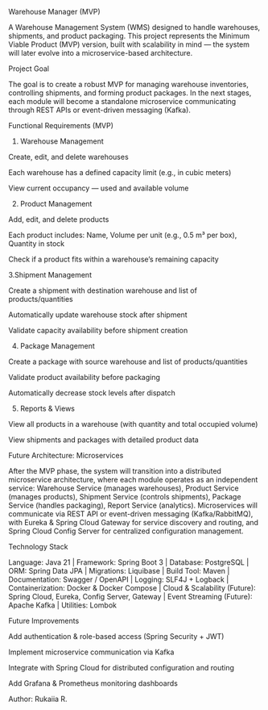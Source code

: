 Warehouse Manager (MVP)

A Warehouse Management System (WMS) designed to handle warehouses, shipments, and product packaging. This project represents the Minimum Viable Product (MVP) version, built with scalability in mind — the system will later evolve into a microservice-based architecture.

Project Goal

The goal is to create a robust MVP for managing warehouse inventories, controlling shipments, and forming product packages. In the next stages, each module will become a standalone microservice communicating through REST APIs or event-driven messaging (Kafka).

Functional Requirements (MVP)
1. Warehouse Management

Create, edit, and delete warehouses

Each warehouse has a defined capacity limit (e.g., in cubic meters)

View current occupancy — used and available volume

2. Product Management

Add, edit, and delete products

Each product includes: Name, Volume per unit (e.g., 0.5 m³ per box), Quantity in stock

Check if a product fits within a warehouse’s remaining capacity

3.Shipment Management

Create a shipment with destination warehouse and list of products/quantities

Automatically update warehouse stock after shipment

Validate capacity availability before shipment creation

4. Package Management

Create a package with source warehouse and list of products/quantities

Validate product availability before packaging

Automatically decrease stock levels after dispatch

 5. Reports & Views

View all products in a warehouse (with quantity and total occupied volume)

View shipments and packages with detailed product data

Future Architecture: Microservices

After the MVP phase, the system will transition into a distributed microservice architecture, where each module operates as an independent service: Warehouse Service (manages warehouses), Product Service (manages products), Shipment Service (controls shipments), Package Service (handles packaging), Report Service (analytics). Microservices will communicate via REST API or event-driven messaging (Kafka/RabbitMQ), with Eureka & Spring Cloud Gateway for service discovery and routing, and Spring Cloud Config Server for centralized configuration management.

Technology Stack

Language: Java 21 | Framework: Spring Boot 3 | Database: PostgreSQL | ORM: Spring Data JPA | Migrations: Liquibase | Build Tool: Maven | Documentation: Swagger / OpenAPI | Logging: SLF4J + Logback | Containerization: Docker & Docker Compose | Cloud & Scalability (Future): Spring Cloud, Eureka, Config Server, Gateway | Event Streaming (Future): Apache Kafka | Utilities: Lombok

Future Improvements

Add authentication & role-based access (Spring Security + JWT)

Implement microservice communication via Kafka

Integrate with Spring Cloud for distributed configuration and routing

Add Grafana & Prometheus monitoring dashboards



Author: Rukaiia R.
